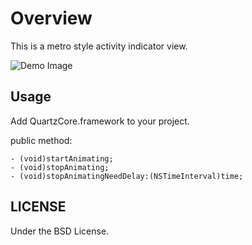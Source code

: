 Overview
========
This is a metro style activity indicator view.

![Demo Image](http://pic.yupoo.com/jesse0628/C7RlsMfu/medish.jpg)


Usage
-----
Add QuartzCore.framework to your project.

public method:

	- (void)startAnimating;	
	- (void)stopAnimating;
	- (void)stopAnimatingNeedDelay:(NSTimeInterval)time;	
LICENSE
-----
Under the BSD License.